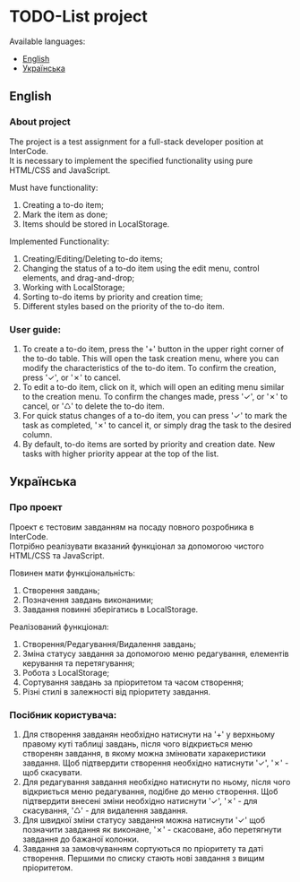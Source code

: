 # TODO-List project

Available  languages:  
* <a href="#english">English</a>
* <a href="#українська">Українська</a>

## English
### About project
The project is a test assignment for a full-stack developer position at InterCode.  
It is necessary to implement the specified functionality using pure HTML/CSS and JavaScript.

Must have functionality:
1. Creating a to-do item;
2. Mark the item as done;
3. Items should be stored in LocalStorage.

Implemented Functionality:

1. Creating/Editing/Deleting to-do items;
2. Changing the status of a to-do item using the edit menu, control elements, and drag-and-drop;
3. Working with LocalStorage;
4. Sorting to-do items by priority and creation time;
5. Different styles based on the priority of the to-do item.

### User guide:
1. To create a to-do item, press the '+' button in the upper right corner of the to-do table. This will open the task creation menu, where you can modify the characteristics of the to-do item. To confirm the creation, press '✓', or '✗' to cancel.
2. To edit a to-do item, click on it, which will open an editing menu similar to the creation menu. To confirm the changes made, press '✓', or '✗' to cancel, or '♺' to delete the to-do item.
3. For quick status changes of a to-do item, you can press '✓' to mark the task as completed, '✗' to cancel it, or simply drag the task to the desired column.
4. By default, to-do items are sorted by priority and creation date. New tasks with higher priority appear at the top of the list.

## Українська  
### Про проект  
Проект є тестовим завданням на посаду повного розробника в InterCode.  
Потрібно реалізувати вказаний функціонал за допомогою чистого HTML/CSS та JavaScript.

Повинен мати функціональність:
1. Створення завдань;
2. Позначення завдань виконаними;
3. Завдання повинні зберігатись в LocalStorage.

Реалізований функціонал:
1. Створення/Редагування/Видалення завдань;
2. Зміна статусу завдання за допомогою меню редагування, елементів керування та перетягування;
3. Робота з LocalStorage;
4. Сортування завдань за пріоритетом та часом створення;
5. Різні стилі в залежності від пріоритету завдання.

### Посібник користувача:
1. Для створення завданян необхідно натиснути на '+' у верхньому правому куті таблиці завдань, після чого відкриється меню створенян завдання, в якому можна змінювати харакеристики завдання. Щоб підтвердити створення необхідно натиснути '✓', '✗' - щоб скасувати.
2. Для редагування завдання необхідно натиснути по ньому, після чого відкриється меню редагування, подібне до меню створення. Щоб підтвердити внесені зміни необхідно натиснути '✓', '✗' - для скасування, '♺' - для видалення завдання.
3. Для швидкої зміни статусу завдання можна натиснути '✓' щоб позначити завдання як виконане, '✗' - скасоване, або перетягнути завдання до бажаної колонки.
4. Завдання за замовчуванням сортуються по пріоритету та даті створення. Першими по списку стають нові завдання з вищим пріоритетом.
